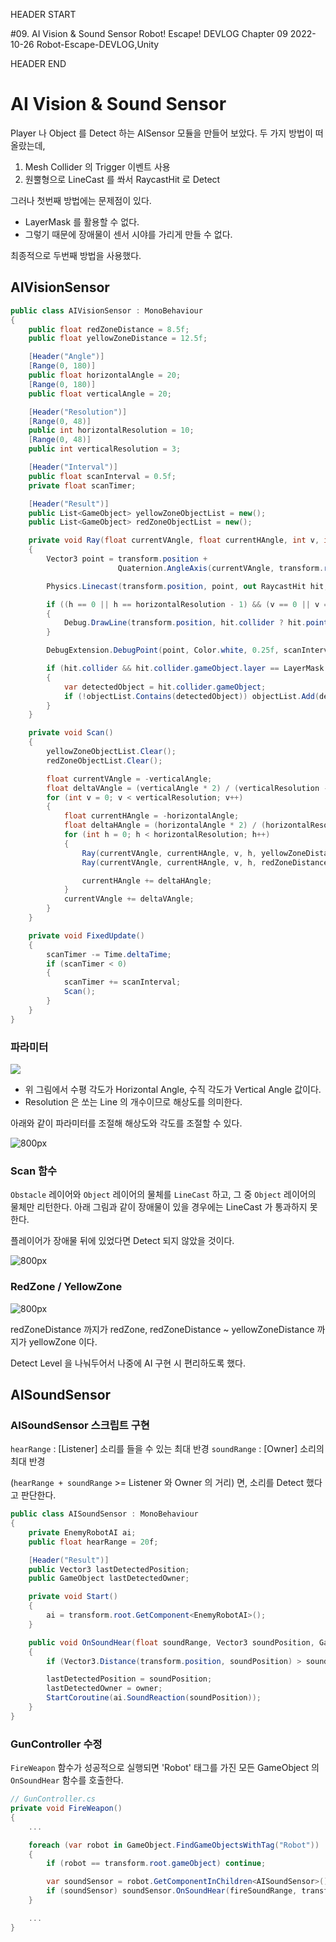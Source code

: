 HEADER START

#09. AI Vision & Sound Sensor
Robot! Escape! DEVLOG Chapter 09
2022-10-26
Robot-Escape-DEVLOG,Unity

HEADER END

# AI Vision & Sound Sensor

Player 나 Object 를 Detect 하는 AISensor 모듈을 만들어 보았다.
두 가지 방법이 떠올랐는데,

1. Mesh Collider 의 Trigger 이벤트 사용
2. 원뿔형으로 LineCast 를 쏴서 RaycastHit 로 Detect

그러나 첫번째 방법에는 문제점이 있다.

- LayerMask 를 활용할 수 없다.
- 그렇기 때문에 장애물이 센서 시야를 가리게 만들 수 없다.

최종적으로 두번째 방법을 사용했다.

## AIVisionSensor

```csharp
public class AIVisionSensor : MonoBehaviour
{
    public float redZoneDistance = 8.5f;
    public float yellowZoneDistance = 12.5f;

    [Header("Angle")]
    [Range(0, 180)]
    public float horizontalAngle = 20;
    [Range(0, 180)]
    public float verticalAngle = 20;

    [Header("Resolution")]
    [Range(0, 48)]
    public int horizontalResolution = 10;
    [Range(0, 48)]
    public int verticalResolution = 3;

    [Header("Interval")]
    public float scanInterval = 0.5f;
    private float scanTimer;

    [Header("Result")]
    public List<GameObject> yellowZoneObjectList = new();
    public List<GameObject> redZoneObjectList = new();

    private void Ray(float currentVAngle, float currentHAngle, int v, int h, float distance, List<GameObject> objectList)
    {
        Vector3 point = transform.position +
                        Quaternion.AngleAxis(currentVAngle, transform.right) * Quaternion.AngleAxis(currentHAngle, transform.up) * transform.forward * distance;

        Physics.Linecast(transform.position, point, out RaycastHit hit, 1 << LayerMask.NameToLayer("Obstacle") | 1 << LayerMask.NameToLayer("Object") | 1 << LayerMask.NameToLayer("Ground"));

        if ((h == 0 || h == horizontalResolution - 1) && (v == 0 || v == verticalResolution - 1))
        {
            Debug.DrawLine(transform.position, hit.collider ? hit.point : point, Color.white, scanInterval);
        }

        DebugExtension.DebugPoint(point, Color.white, 0.25f, scanInterval);

        if (hit.collider && hit.collider.gameObject.layer == LayerMask.NameToLayer("Object"))
        {
            var detectedObject = hit.collider.gameObject;
            if (!objectList.Contains(detectedObject)) objectList.Add(detectedObject);
        }
    }

    private void Scan()
    {
        yellowZoneObjectList.Clear();
        redZoneObjectList.Clear();

        float currentVAngle = -verticalAngle;
        float deltaVAngle = (verticalAngle * 2) / (verticalResolution - 1);
        for (int v = 0; v < verticalResolution; v++)
        {
            float currentHAngle = -horizontalAngle;
            float deltaHAngle = (horizontalAngle * 2) / (horizontalResolution - 1);
            for (int h = 0; h < horizontalResolution; h++)
            {
                Ray(currentVAngle, currentHAngle, v, h, yellowZoneDistance, yellowZoneObjectList);
                Ray(currentVAngle, currentHAngle, v, h, redZoneDistance, redZoneObjectList);

                currentHAngle += deltaHAngle;
            }
            currentVAngle += deltaVAngle;
        }
    }

    private void FixedUpdate()
    {
        scanTimer -= Time.deltaTime;
        if (scanTimer < 0)
        {
            scanTimer += scanInterval;
            Scan();
        }
    }
}
```

### 파라미터

![](https://velog.velcdn.com/images/lutca1320/post/fc3ebce1-30e7-4606-a01f-089f7b198faf/image.png)

- 위 그림에서 수평 각도가 Horizontal Angle, 수직 각도가 Vertical Angle 값이다.
- Resolution 은 쏘는 Line 의 개수이므로 해상도를 의미한다.

아래와 같이 파라미터를 조절해 해상도와 각도를 조절할 수 있다.

![800px](https://velog.velcdn.com/images/lutca1320/post/6c0af228-454f-47c9-9639-3467f8b6e567/image.gif)

### Scan 함수

`Obstacle` 레이어와 `Object` 레이어의 물체를 `LineCast` 하고, 그 중 `Object` 레이어의 물체만 리턴한다.
아래 그림과 같이 장애물이 있을 경우에는 LineCast 가 통과하지 못한다.

플레이어가 장애물 뒤에 있었다면 Detect 되지 않았을 것이다.

![800px](https://velog.velcdn.com/images/lutca1320/post/aaae64db-34ce-4aea-8701-ffdec032fc91/image.png)

### RedZone / YellowZone

![800px](https://velog.velcdn.com/images/lutca1320/post/da432e51-2169-4691-9782-714baa8fcc1c/image.png)

redZoneDistance 까지가 redZone,
redZoneDistance ~ yellowZoneDistance 까지가 yellowZone 이다.

Detect Level 을 나눠두어서 나중에 AI 구현 시 편리하도록 했다.

## AISoundSensor

### AISoundSensor 스크립트 구현

`hearRange` : [Listener] 소리를 들을 수 있는 최대 반경
`soundRange` : [Owner] 소리의 최대 반경

(`hearRange + soundRange` >= Listener 와 Owner 의 거리) 면, 소리를 Detect 했다고 판단한다.

```csharp
public class AISoundSensor : MonoBehaviour
{
    private EnemyRobotAI ai;
    public float hearRange = 20f;

    [Header("Result")]
    public Vector3 lastDetectedPosition;
    public GameObject lastDetectedOwner;

    private void Start()
    {
        ai = transform.root.GetComponent<EnemyRobotAI>();
    }

    public void OnSoundHear(float soundRange, Vector3 soundPosition, GameObject owner)
    {
        if (Vector3.Distance(transform.position, soundPosition) > soundRange + hearRange) return;

        lastDetectedPosition = soundPosition;
        lastDetectedOwner = owner;
        StartCoroutine(ai.SoundReaction(soundPosition));
    }
}
```

### GunController 수정

`FireWeapon` 함수가 성공적으로 실행되면 'Robot' 태그를 가진 모든 GameObject 의 `OnSoundHear` 함수를 호출한다.

```csharp
// GunController.cs
private void FireWeapon()
{
    ...

    foreach (var robot in GameObject.FindGameObjectsWithTag("Robot"))
    {
        if (robot == transform.root.gameObject) continue;

        var soundSensor = robot.GetComponentInChildren<AISoundSensor>();
        if (soundSensor) soundSensor.OnSoundHear(fireSoundRange, transform.position, transform.root.gameObject);
    }

    ...
}
```
